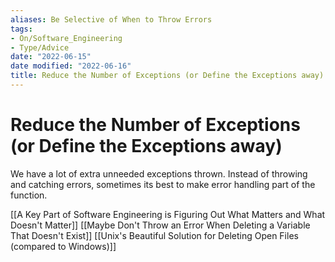```yaml
---
aliases: Be Selective of When to Throw Errors
tags:
- On/Software_Engineering
- Type/Advice
date: "2022-06-15"
date modified: "2022-06-16"
title: Reduce the Number of Exceptions (or Define the Exceptions away)
---
```


# Reduce the Number of Exceptions (or Define the Exceptions away)
We have a lot of extra unneeded exceptions thrown. Instead of throwing and catching errors, sometimes its best to make error handling part of the function.

[[A Key Part of Software Engineering is Figuring Out What Matters and What Doesn't Matter]]
[[Maybe Don't Throw an Error When Deleting a Variable That Doesn't Exist]]
[[Unix's Beautiful Solution for Deleting Open Files (compared to Windows)]]
